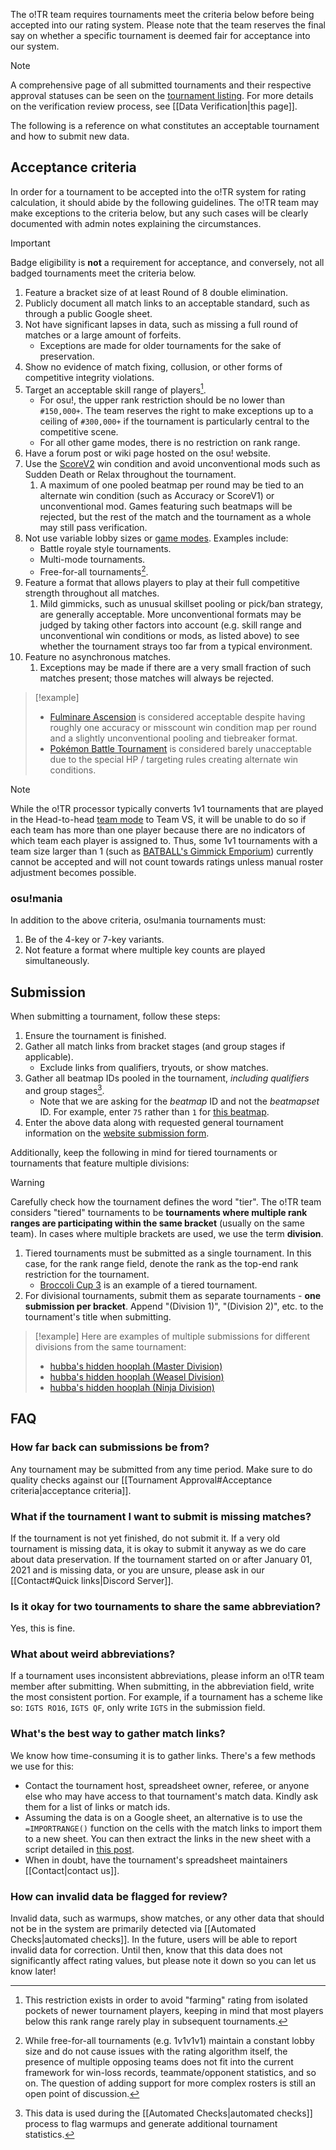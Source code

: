The o!TR team requires tournaments meet the criteria below before being accepted into our rating system. Please note that the team reserves the final say on whether a specific tournament is deemed fair for acceptance into our system.

> [!note]
> A comprehensive page of all submitted tournaments and their respective approval statuses can be seen on the [tournament listing](https://otr.stagec.xyz/tournaments).
> For more details on the verification review process, see [[Data Verification|this page]].

The following is a reference on what constitutes an acceptable tournament and how to submit new data.

## Acceptance criteria

In order for a tournament to be accepted into the o!TR system for rating calculation, it should abide by the following guidelines. The o!TR team may make exceptions to the criteria below, but any such cases will be clearly documented with admin notes explaining the circumstances.

> [!important]
> Badge eligibility is **not** a requirement for acceptance, and conversely, not all badged tournaments meet the criteria below.

1. Feature a bracket size of at least Round of 8 double elimination.
1. Publicly document all match links to an acceptable standard, such as through a public Google sheet.
1. Not have significant lapses in data, such as missing a full round of matches or a large amount of forfeits.
    - Exceptions are made for older tournaments for the sake of preservation.
1. Show no evidence of match fixing, collusion, or other forms of competitive integrity violations.
1. Target an acceptable skill range of players[^1].
    - For osu!, the upper rank restriction should be no lower than `#150,000+`. The team reserves the right to make exceptions up to a ceiling of `#300,000+` if the tournament is particularly central to the competitive scene.
    - For all other game modes, there is no restriction on rank range.
1. Have a forum post or wiki page hosted on the osu! website.
1. Use the [ScoreV2](https://osu.ppy.sh/wiki/en/Gameplay/Game_modifier/ScoreV2) win condition and avoid unconventional mods such as Sudden Death or Relax throughout the tournament.
    1. A maximum of one pooled beatmap per round may be tied to an alternate win condition (such as Accuracy or ScoreV1) or unconventional mod. Games featuring such beatmaps will be rejected, but the rest of the match and the tournament as a whole may still pass verification.
1. Not use variable lobby sizes or [game modes](https://osu.ppy.sh/wiki/en/Game_mode). Examples include:
    - Battle royale style tournaments.
    - Multi-mode tournaments.
    - Free-for-all tournaments[^3].
1. Feature a format that allows players to play at their full competitive strength throughout all matches.
    1. Mild gimmicks, such as unusual skillset pooling or pick/ban strategy, are generally acceptable. More unconventional formats may be judged by taking other factors into account (e.g. skill range and unconventional win conditions or mods, as listed above) to see whether the tournament strays too far from a typical environment.
1. Feature no asynchronous matches.
    1. Exceptions may be made if there are a very small fraction of such matches present; those matches will always be rejected.

> [!example]
>
> - [Fulminare Ascension](https://osu.ppy.sh/community/forums/topics/2051608?n=1) is considered acceptable despite having roughly one accuracy or misscount win condition map per round and a slightly unconventional pooling and tiebreaker format.
> - [Pokémon Battle Tournament](https://osu.ppy.sh/community/forums/topics/1790791?n=1) is considered barely unacceptable due to the special HP / targeting rules creating alternate win conditions.

> [!note]
> While the o!TR processor typically converts 1v1 tournaments that are played in the Head-to-head [team mode](https://osu.ppy.sh/wiki/en/Client/Interface/Multiplayer#team-mode-gameplay) to Team VS, it will be unable to do so if each team has more than one player because there are no indicators of which team each player is assigned to. Thus, some 1v1 tournaments with a team size larger than 1 (such as [BATBALL's Gimmick Emporium](https://osu.ppy.sh/community/forums/topics/1767170?n=1)) currently cannot be accepted and will not count towards ratings unless manual roster adjustment becomes possible.

### osu!mania

In addition to the above criteria, osu!mania tournaments must:

1. Be of the 4-key or 7-key variants.
1. Not feature a format where multiple key counts are played simultaneously.

## Submission

When submitting a tournament, follow these steps:

1. Ensure the tournament is finished.
1. Gather all match links from bracket stages (and group stages if applicable).
    - Exclude links from qualifiers, tryouts, or show matches.
1. Gather all beatmap IDs pooled in the tournament, _including qualifiers_ and group stages[^2].
    - Note that we are asking for the _beatmap_ ID and not the _beatmapset_ ID. For example, enter `75` rather than `1` for [this beatmap](https://osu.ppy.sh/beatmapsets/1#osu/75).
1. Enter the above data along with requested general tournament information on the [website submission form](https://otr.stagec.xyz/tournaments/submit).

Additionally, keep the following in mind for tiered tournaments or tournaments that feature multiple divisions:

> [!warning]
> Carefully check how the tournament defines the word "tier". The o!TR team considers "tiered" tournaments to be **tournaments where multiple rank ranges are participating within the same bracket** (usually on the same team). In cases where multiple brackets are used, we use the term **division**.

1. Tiered tournaments must be submitted as a single tournament. In this case, for the rank range field, denote the rank as the top-end rank restriction for the tournament.
    - [Broccoli Cup 3](https://otr.stagec.xyz/tournaments/525) is an example of a tiered tournament.
1. For divisional tournaments, submit them as separate tournaments - **one submission per bracket**. Append "(Division 1)", "(Division 2)", etc. to the tournament's title when submitting.

> [!example]
> Here are examples of multiple submissions for different divisions from the same tournament:
>
> - [hubba's hidden hooplah (Master Division)](https://otr.stagec.xyz/tournaments/2349)
> - [hubba's hidden hooplah (Weasel Division)](https://otr.stagec.xyz/tournaments/2350)
> - [hubba's hidden hooplah (Ninja Division)](https://otr.stagec.xyz/tournaments/2351)

## FAQ

### How far back can submissions be from?

Any tournament may be submitted from any time period. Make sure to do quality checks against our [[Tournament Approval#Acceptance criteria|acceptance criteria]].

### What if the tournament I want to submit is missing matches?

If the tournament is not yet finished, do not submit it. If a very old tournament is missing data, it is okay to submit it anyway as we do care about data preservation. If the tournament started on or after January 01, 2021 and is missing data, or you are unsure, please ask in our [[Contact#Quick links|Discord Server]].

### Is it okay for two tournaments to share the same abbreviation?

Yes, this is fine.

### What about weird abbreviations?

If a tournament uses inconsistent abbreviations, please inform an o!TR team member after submitting. When submitting, in the abbreviation field, write the most consistent portion. For example, if a tournament has a scheme like so: `IGTS RO16`, `IGTS QF`, only write `IGTS` in the submission field.

### What's the best way to gather match links?

We know how time-consuming it is to gather links. There's a few methods we use for this:

- Contact the tournament host, spreadsheet owner, referee, or anyone else who may have access to that tournament's match data. Kindly ask them for a list of links or match ids.
- Assuming the data is on a Google sheet, an alternative is to use the `=IMPORTRANGE()` function on the cells with the match links to import them to a new sheet. You can then extract the links in the new sheet with a script detailed in [this post](https://stackoverflow.com/a/67206954).
- When in doubt, have the tournament's spreadsheet maintainers [[Contact|contact us]].

### How can invalid data be flagged for review?

Invalid data, such as warmups, show matches, or any other data that should not be in the system are primarily detected via [[Automated Checks|automated checks]]. In the future, users will be able to report invalid data for correction. Until then, know that this data does not significantly affect rating values, but please note it down so you can let us know later!

[^1]: This restriction exists in order to avoid "farming" rating from isolated pockets of newer tournament players, keeping in mind that most players below this rank range rarely play in subsequent tournaments.
[^2]: This data is used during the [[Automated Checks|automated checks]] process to flag warmups and generate additional tournament statistics.
[^3]: While free-for-all tournaments (e.g. 1v1v1v1) maintain a constant lobby size and do not cause issues with the rating algorithm itself, the presence of multiple opposing teams does not fit into the current framework for win-loss records, teammate/opponent statistics, and so on. The question of adding support for more complex rosters is still an open point of discussion.
